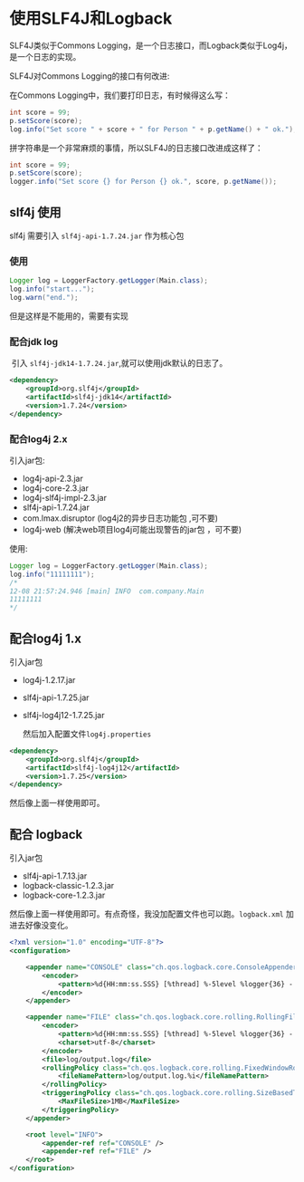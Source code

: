 # 使用SLF4J和Logback

 SLF4J类似于Commons Logging，是一个日志接口，而Logback类似于Log4j，是一个日志的实现。 

 SLF4J对Commons Logging的接口有何改进:

在Commons Logging中，我们要打印日志，有时候得这么写：

```java
int score = 99;
p.setScore(score);
log.info("Set score " + score + " for Person " + p.getName() + " ok.");
```

拼字符串是一个非常麻烦的事情，所以SLF4J的日志接口改进成这样了：

```java
int score = 99;
p.setScore(score);
logger.info("Set score {} for Person {} ok.", score, p.getName());
```



## slf4j 使用

slf4j 需要引入 `slf4j-api-1.7.24.jar` 作为核心包

### 使用

```java
Logger log = LoggerFactory.getLogger(Main.class);
log.info("start...");
log.warn("end.");
```

但是这样是不能用的，需要有实现

### 配合jdk log

​	引入 `slf4j-jdk14-1.7.24.jar`,就可以使用jdk默认的日志了。

```xml
<dependency>
	<groupId>org.slf4j</groupId>
    <artifactId>slf4j-jdk14</artifactId>
    <version>1.7.24</version>
</dependency>
```

### 配合log4j 2.x

引入jar包:

- log4j-api-2.3.jar
- log4j-core-2.3.jar
- log4j-slf4j-impl-2.3.jar
- slf4j-api-1.7.24.jar
- com.lmax.disruptor   (log4j2的异步日志功能包 ,可不要)
- log4j-web  (解决web项目log4j可能出现警告的jar包 ，可不要)

使用:

```java
Logger log = LoggerFactory.getLogger(Main.class);
log.info("11111111");
/*
12-08 21:57:24.946 [main] INFO  com.company.Main
11111111
*/
```

## 配合log4j 1.x

引入jar包

- log4j-1.2.17.jar

- slf4j-api-1.7.25.jar

- slf4j-log4j12-1.7.25.jar

    然后加入配置文件`log4j.properties`

```xml
<dependency>
	<groupId>org.slf4j</groupId>
    <artifactId>slf4j-log4j12</artifactId>
    <version>1.7.25</version>
</dependency>
```



然后像上面一样使用即可。



## 配合  logback 

引入jar包

- slf4j-api-1.7.13.jar
- logback-classic-1.2.3.jar
- logback-core-1.2.3.jar

然后像上面一样使用即可。有点奇怪，我没加配置文件也可以跑。` logback.xml ` 加进去好像没变化。

```xml
<?xml version="1.0" encoding="UTF-8"?>
<configuration>

	<appender name="CONSOLE" class="ch.qos.logback.core.ConsoleAppender">
		<encoder>
			<pattern>%d{HH:mm:ss.SSS} [%thread] %-5level %logger{36} - %msg%n</pattern>
		</encoder>
	</appender>

	<appender name="FILE" class="ch.qos.logback.core.rolling.RollingFileAppender">
		<encoder>
			<pattern>%d{HH:mm:ss.SSS} [%thread] %-5level %logger{36} - %msg%n</pattern>
			<charset>utf-8</charset>
		</encoder>
		<file>log/output.log</file>
		<rollingPolicy class="ch.qos.logback.core.rolling.FixedWindowRollingPolicy">
			<fileNamePattern>log/output.log.%i</fileNamePattern>
		</rollingPolicy>
		<triggeringPolicy class="ch.qos.logback.core.rolling.SizeBasedTriggeringPolicy">
			<MaxFileSize>1MB</MaxFileSize>
		</triggeringPolicy>
	</appender>

	<root level="INFO">
		<appender-ref ref="CONSOLE" />
		<appender-ref ref="FILE" />
	</root>
</configuration>
```

